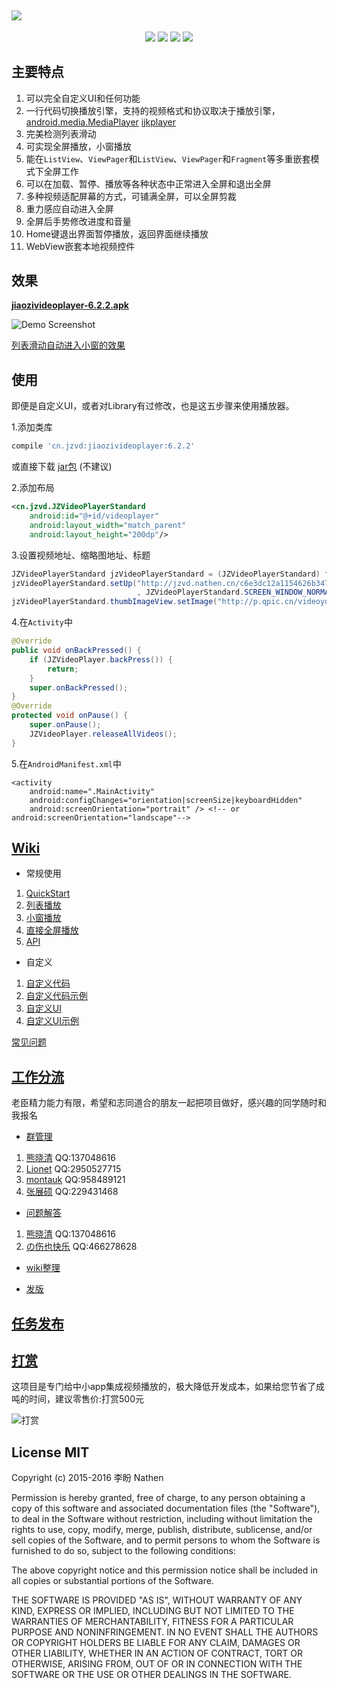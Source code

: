 <a href="https://github.com/lipangit/JiaoZiVideoPlayer" target="_blank"><img src="https://user-images.githubusercontent.com/2038071/29994158-7e65546c-8ffb-11e7-80fd-c630e2a36135.png" style="max-width:100%;"></a>
--
<p align="center">
<a href="http://developer.android.com/index.html"><img src="https://img.shields.io/badge/platform-android-green.svg"></a>
<a href="http://search.maven.org/#artifactdetails%7Ccn.jzvd%7Cjiaozivideoplayer%7C5.8.2%7Caar"><img src="https://img.shields.io/badge/Maven%20Central-6.2.2-green.svg"></a>
<a href="http://choosealicense.com/licenses/mit/"><img src="https://img.shields.io/badge/license-MIT-green.svg"></a>
<a href="https://android-arsenal.com/details/1/3269"><img src="https://img.shields.io/badge/Android%20Arsenal-jiaozivideoplayer-green.svg?style=true"></a>
</p>

## 主要特点

1. 可以完全自定义UI和任何功能
2. 一行代码切换播放引擎，支持的视频格式和协议取决于播放引擎，[android.media.MediaPlayer](https://developer.android.com/guide/topics/media/media-formats.html) [ijkplayer](https://github.com/Bilibili/ijkplayer)
3. 完美检测列表滑动
4. 可实现全屏播放，小窗播放
5. 能在`ListView`、`ViewPager`和`ListView`、`ViewPager`和`Fragment`等多重嵌套模式下全屏工作
6. 可以在加载、暂停、播放等各种状态中正常进入全屏和退出全屏
7. 多种视频适配屏幕的方式，可铺满全屏，可以全屏剪裁
8. 重力感应自动进入全屏
9. 全屏后手势修改进度和音量
10. Home键退出界面暂停播放，返回界面继续播放
11. WebView嵌套本地视频控件

## 效果

**[jiaozivideoplayer-6.2.2.apk](https://github.com/lipangit/JiaoZiVideoPlayer/releases/download/v6.2.2/jiaozivideoplayer-6.2.2.apk)**

![Demo Screenshot][1]

[列表滑动自动进入小窗的效果](http://weibo.com/tv/v/FtxpWgqmg?fid=1034:5cda6fc7f394b403d592bd9b1d5a9701)

## 使用

即便是自定义UI，或者对Library有过修改，也是这五步骤来使用播放器。

1.添加类库
```gradle
compile 'cn.jzvd:jiaozivideoplayer:6.2.2'
```

或直接下载 [jar包](https://github.com/lipangit/JiaoZiVideoPlayer/releases/tag/v6.2.2) (不建议)

2.添加布局
```xml
<cn.jzvd.JZVideoPlayerStandard
    android:id="@+id/videoplayer"
    android:layout_width="match_parent"
    android:layout_height="200dp"/>
```

3.设置视频地址、缩略图地址、标题
```java
JZVideoPlayerStandard jzVideoPlayerStandard = (JZVideoPlayerStandard) findViewById(R.id.videoplayer);
jzVideoPlayerStandard.setUp("http://jzvd.nathen.cn/c6e3dc12a1154626b3476d9bf3bd7266/6b56c5f0dc31428083757a45764763b0-5287d2089db37e62345123a1be272f8b.mp4"
                            , JZVideoPlayerStandard.SCREEN_WINDOW_NORMAL, "饺子闭眼睛");
jzVideoPlayerStandard.thumbImageView.setImage("http://p.qpic.cn/videoyun/0/2449_43b6f696980311e59ed467f22794e792_1/640");
```

4.在`Activity`中
```java
@Override
public void onBackPressed() {
    if (JZVideoPlayer.backPress()) {
        return;
    }
    super.onBackPressed();
}
@Override
protected void onPause() {
    super.onPause();
    JZVideoPlayer.releaseAllVideos();
}
```

5.在`AndroidManifest.xml`中
```
<activity
    android:name=".MainActivity"
    android:configChanges="orientation|screenSize|keyboardHidden"
    android:screenOrientation="portrait" /> <!-- or android:screenOrientation="landscape"-->
```

## [Wiki](https://github.com/lipangit/JiaoZiVideoPlayer/wiki)

* 常规使用

1. [QuickStart](https://github.com/lipangit/JiaoZiVideoPlayer/wiki/QuickStart)
2. [列表播放](https://github.com/lipangit/JiaoZiVideoPlayer/wiki/%E5%88%97%E8%A1%A8%E6%92%AD%E6%94%BE)
3. [小窗播放](https://github.com/lipangit/JiaoZiVideoPlayer/wiki/%E5%B0%8F%E7%AA%97%E6%92%AD%E6%94%BE)
4. [直接全屏播放](https://github.com/lipangit/JiaoZiVideoPlayer/wiki/%E7%9B%B4%E6%8E%A5%E5%85%A8%E5%B1%8F%E6%92%AD%E6%94%BE)
5. [API](https://github.com/lipangit/JiaoZiVideoPlayer/wiki/API%E7%9A%84%E4%BD%BF%E7%94%A8)

* 自定义

1. [自定义代码](https://github.com/lipangit/JiaoZiVideoPlayer/wiki/%E8%87%AA%E5%AE%9A%E4%B9%89%E4%BB%A3%E7%A0%81)
2. [自定义代码示例](https://github.com/lipangit/JiaoZiVideoPlayer/wiki/%E8%87%AA%E5%AE%9A%E4%B9%89%E4%BB%A3%E7%A0%81%E7%A4%BA%E4%BE%8B)
3. [自定义UI](https://github.com/lipangit/JiaoZiVideoPlayer/wiki/%E8%87%AA%E5%AE%9A%E4%B9%89UI)
4. [自定义UI示例](https://github.com/lipangit/JiaoZiVideoPlayer/wiki/%E8%87%AA%E5%AE%9A%E4%B9%89UI%E7%A4%BA%E4%BE%8B)

[常见问题](https://github.com/lipangit/JiaoZiVideoPlayer/wiki/%E5%B8%B8%E8%A7%81%E9%97%AE%E9%A2%98)


## [工作分流](https://github.com/lipangit/JiaoZiVideoPlayer/wiki#%E5%B7%A5%E4%BD%9C%E5%88%86%E6%B5%81) 

老臣精力能力有限，希望和志同道合的朋友一起把项目做好，感兴趣的同学随时和我报名

* [群管理](https://github.com/lipangit/JiaoZiVideoPlayer/wiki#%E7%BE%A4%E7%AE%A1%E7%90%86)

1. [熊晓清](http://blog.csdn.net/yaya_xiong) QQ:137048616
2. [Lionet](https://github.com/Lionet6?tab=repositories) QQ:2950527715
3. [montauk](https://github.com/hanmeimei888) QQ:958489121
4. [张展硕]() QQ:229431468

* [问题解答](https://github.com/lipangit/JiaoZiVideoPlayer/wiki#%E9%97%AE%E9%A2%98%E8%A7%A3%E7%AD%94)

1. [熊晓清](http://blog.csdn.net/yaya_xiong) QQ:137048616
2. [の伤也快乐](https://github.com/jmhjmh) QQ:466278628

* [wiki整理](https://github.com/lipangit/JiaoZiVideoPlayer/wiki#wiki%E6%95%B4%E7%90%86)

* [发版](https://github.com/lipangit/JiaoZiVideoPlayer/wiki#%E5%8F%91%E7%89%88)

## [任务发布](https://github.com/lipangit/JiaoZiVideoPlayer/wiki#%E4%BB%BB%E5%8A%A1%E5%8F%91%E5%B8%83)

## [打赏](https://github.com/lipangit/JiaoZiVideoPlayer/wiki#%E6%89%93%E8%B5%8F%E5%92%8C%E5%92%A8%E8%AF%A2)

这项目是专门给中小app集成视频播放的，极大降低开发成本，如果给您节省了成吨的时间，建议零售价:打赏500元

![打赏][2]

## License MIT

Copyright (c) 2015-2016 李盼 Nathen

Permission is hereby granted, free of charge, to any person obtaining a copy of this software and associated documentation files (the "Software"), to deal in the Software without restriction, including without limitation the rights to use, copy, modify, merge, publish, distribute, sublicense, and/or sell copies of the Software, and to permit persons to whom the Software is furnished to do so, subject to the following conditions:

The above copyright notice and this permission notice shall be included in all copies or substantial portions of the Software.

THE SOFTWARE IS PROVIDED "AS IS", WITHOUT WARRANTY OF ANY KIND, EXPRESS OR IMPLIED, INCLUDING BUT NOT LIMITED TO THE WARRANTIES OF MERCHANTABILITY, FITNESS FOR A PARTICULAR PURPOSE AND NONINFRINGEMENT. IN NO EVENT SHALL THE AUTHORS OR COPYRIGHT HOLDERS BE LIABLE FOR ANY CLAIM, DAMAGES OR OTHER LIABILITY, WHETHER IN AN ACTION OF CONTRACT, TORT OR OTHERWISE, ARISING FROM, OUT OF OR IN CONNECTION WITH THE SOFTWARE OR THE USE OR OTHER DEALINGS IN THE SOFTWARE.

[1]: https://user-images.githubusercontent.com/2038071/31045150-a077cc8a-a5a2-11e7-8dc2-7a0e3a9f3e62.jpg
[2]: https://user-images.githubusercontent.com/2038071/29978804-45c321ba-8f75-11e7-9040-776d3b6dca1f.jpg
